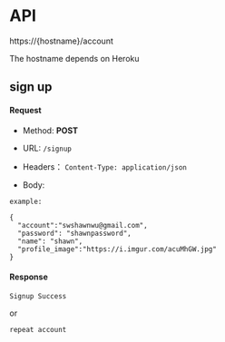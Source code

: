 # API
 https://{hostname}/account  
 
 The hostname depends on Heroku

## sign up
#### Request
- Method: **POST**
- URL:  ```/signup```
   
- Headers：
    ```Content-Type: application/json```
- Body:
```
example:

{
  "account":"swshawnwu@gmail.com",
  "password": "shawnpassword",
  "name": "shawn",
  "profile_image":"https://i.imgur.com/acuMhGW.jpg"
}
```

#### Response
```
Signup Success
```
or 
```
repeat account
```

